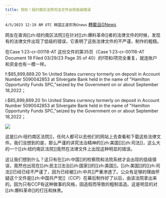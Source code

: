 ```yaml
---
title: 惊叹！纽约南区法院司法文件出现低级错误
---
```

`4/5/2023 12:19 AM UTC 韩国正道农场Gnews` [轉載自GNews](https://gnews.org/articles/1072006)

网友在查询[[zh:纽约南区法院]]在针对[[zh:爆料革命]]者的法律文件的时候，发现有的法律文件出现了低级的错误，它表明了这些法律文件的不严谨，制作的粗糙。

在Case 1:23-cr-00118-AT 这份文件的第35页（Case 1:23-cr-00118-AT Document 19 Filed 03/29/23 Page 35 of 40）的f项和i项完全重复，就连账户和资金也有一模一样。

f:$85,899,889.20 1in United States currency tormerly on deposit in Account Number 5090042853 at Silvergate Bank held in the name of "Hamilton Opportunity Funds SPC,"seized by the Government on or about September 18,2022；

  
i:$85,899,889.20 1in United States currency tormerly on deposit in Account Number 5090042853 at Silvergate Bank held in the name of "Hamilton Opportunity Funds SPC,"seized by the Government on or about September 18,2022；

![](https://i.imgur.com/OxBr1MH.png)

这是[[zh:纽约南区法院]]，任何人都可以去他们的网站上去查看和下载这些法律文件。我们没想到的是，那么严谨的讲究法治精神的[[zh:美国]][[zh:司法]]，这么大的一个[[zh:纽约南区法院]]竟然在法律文件上出现这种明显的错误。

这让我们想到什么？这只有在[[zh:中国]]的检察院和法院系统才会出现的低级错误，竟然也出现在[[zh:民主]]法治[[zh:国家]]的[[zh:美国]]。[[zh:美国]]的[[zh:司法]]已经已经不严谨了，因为已经被[[zh:中共]]严重渗透了。公众有足够的理由怀疑这个文件是[[zh:中国共产党]]（CCP）在幕后制作好了以后，由该法院拿出来的。因为只有CCP有这种做事的风格，因造假而导致的粗制滥造。这是明显的对[[zh:爆料革命]]的打压和抹黑。
